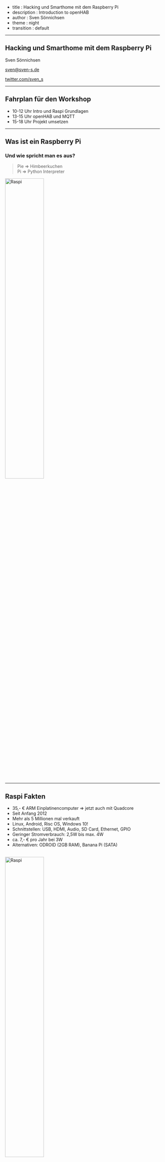 - title : Hacking und Smarthome mit dem Raspberry Pi
- description : Introduction to openHAB
- author : Sven Sönnichsen
- theme : night
- transition : default

***

## Hacking und Smarthome mit dem Raspberry Pi

Sven Sönnichsen

[sven@sven-s.de](mailto:sven@sven-s.de)

[twitter.com/sven_s](http://twitter.com/sven_s)

***

## Fahrplan für den Workshop

- 10-12 Uhr Intro und Raspi Grundlagen
- 13-15 Uhr openHAB und MQTT 
- 15-18 Uhr Projekt umsetzen   

***

## Was ist ein Raspberry Pi

### Und wie spricht man es aus?

> Pie => Himbeerkuchen <br/>
> Pi => Python Interpreter

<img style="border: none; width: 50%" src="./images/Raspi.png" alt="Raspi" /> 

---

## Raspi Fakten 

- 35,- € ARM Einplatinencomputer => jetzt auch mit Quadcore 
- Seit Anfang 2012
- Mehr als 5 Millionen mal verkauft 
- Linux, Android, Risc OS, Windows 10!
- Schnittstellen: USB, HDMI, Audio, SD Card, Ethernet, GPIO
- Geringer Stromverbrauch: 2,5W bis max. 4W
- ca. 7,- € pro Jahr bei 3W
- Alternativen: ODROID (2GB RAM), Banana Pi (SATA)

<br/>

<img style="border: none; width: 50%" src="images/RaspberryPi.jpg" alt="Raspi" /> 

---

## Projekte mit Raspi
- Mediacenter mit Kodi aka. XBMC, OpenELEC
- Musicplayer, Spotify, Airplay, Webradio
- Surfstation, Rechner für Kinder
- Asterisk Server (SIP, FreePBX), Mumble
- Webserver, Mailserver, NAS, Printserver 
- Hosting im Datacenter 36,- € pro Jahr
- Fotoautomat
- Elektronikprojekte
- Smarthome

---

## Was ist Hacken?

> ** Wau Holland**: Ein Hacker ist jemand, der versucht einen Weg zu finden, wie man mit einer Kaffeemaschine Toast zubereiten kann

- Alltagssprachlich: Eindringlinge in Computersysteme
- Experimentieren, die Grenzen des Machbaren zu erkunden
- Einfallsreiche Experimentierfreudigkeit
- Mit besonderem Sinn für Kreativität und Originalität => Hack Value
- Ergebnis => Hack
- Maker, Hackerspaces

---

## Was ist ein Smarthome?
#### Intelligentes Wohnen, eHome, Smart Living
- Vernetzung von Haustechnik und Haushaltsgeräten 
- Smart Metering
- Vernetzte Unterhaltungselektronik
- Sicherheit

---

## Hersteller, Produkte, Protokolle
- Homematic, RWE Smarthome, eQ-3 MAX, FS 20
- Philips Hue (ZigBee)
- ZWave, EnOcean, KNX, Digitalstrom, etc.
- Intertechno (Funk 433 Mhz), IP, Bluetooth
- Alles inkompatibel, eingeschränkter Funktionsumfang
- Vorgegebene Server, teils mit API
- Irgendwie nicht Hacker kompatibel!

***

## Smarthome
### Was will ich eigentlich erreichen?

---

Es klinget!

![Klingel](./images/IMG_0439.jpg)

---

Leider nur an der Ritto Türstation direkt neben der Tür!

![Türstation](./images/IMG_0440.jpg)

---

Kinder lassen die Tür offen stehen

![Kinder](./images/IMG_0445.jpg)

---

Rollladensteuerung, die autark ist

<img style="border: none" src="images/IMG_0468.jpg" alt="Kinder" /> 

---

## Regelbasierende Steuerung vom Phone und Web

- Sonnenstand, Temperatur, Präsenz berücksichtigen
- Neue Geräte sollen *leicht* einbindbar sein
- Diverse *Standards* müssen unterstützt werden
- Daten und Messwerte sollen offen zugänglich und auswertbar sein
- Regeln müssen *Kreativität* ermöglichen 

*** 

## Smarthome
### Aktueller Stand

---

Klingel mit Push Notification

![Küche](./images/IMG_0458.jpg)

---

Es bimmelt nun auch in der Küche!

![Küche](./images/IMG_0441.jpg)
 
---

Türstation mit Z-Wave Sensor

![Ritto](./images/IMG_0437.jpg)

---

Türsensor mit Z-Wave Sensor

![Türkontaktsensor](./images/IMG_0446.jpg)

---

Bewegungsmelder mit Z-Wave Sensor

![Bewegungsmelder](./images/MotionSensor.jpeg)

---

Z-Wave Controller für Raspberry

![Razberry](./images/RAZBERRY-01-420x280.jpg)

---

RFX Transceiver für Rolläden

![RFX](./images/RFXtrx433E_1000.jpg)

---

Sensoren für Temperatur und Raumfeuchte 

![Temperatursensoren](./images/IMG_0466.jpg)

---

Diverse Steckdosenschalter und Handsender

![Intertechno](./images/Intertechno.jpeg)

--- 

Squeezebox

![Squeezebox](./images/Squeezebox.jpeg)

---

Philips Hue

![Hue](./images/Hue.jpg)

---

## Rollladensteuerung

- Bei Sonnenuntergang schließen, wenn keiner zuhause
- Wenn keiner zuhause und es unter 5 Grad, dann schließen
- Abends erst schließen, wenn wir ins Bett gehen
- Morgens öffnen, wenn es Zeit ist

--- 

## Wakeup Script

- Rollladen öffnen (unterschiedlich je nach Raum und Fenster)
- Licht einschalten bzw. dimmen
- Radio einschalten
- Licht wieder ausschalten
- Radio auschalten

***

## Raspi basics

- Installation: copy image to SD card
  - Win32DiskImager, dd 
- Configure: sudo raspi-config
- Updating kernel: sudo rpi-update

--- 

## GPIO 

- General Purpose Input/Output pins
- LED, Sensors, Display, etc. 
- For B+ Model
- 40 Pins, 2 +5V, 2 +3.3V, 1 + 4 Ground
- 26 programmable
  - 5 SPI (serial bus system), I2C
  - 2 with Pull Up 1.8 kOhm
  - 2 UART (serial ports)
- Warning! You can destroy your Raspi easily!

***

# Linux Basics

---

### Linux Commands

- ls, cd, pwd, mkdir, rmdir, rm, cp, mv, touch, cat
- head, tail, chmod, chown
- ssh, scp, sudo, dd, df, unzip, tar
- pipes, tree, &, wget, curl,
- man, grep, awk, find, whereis
- ping, nmap, hostname, ifconfig 

---

### Good to know

- Execute shell script ./script.sh
- Scipts must have execution flag: chmod u+x script.sh

---

### Editing files
- nano
  - easy to use editor with keyboard shortcuts
- vi
  - standard editor on every linux/unix
  - works with modes: normal, insert, visual, select
  - vim must be installed: sudo apt-get install vim
- emacs
  -  sudo apt-get install emacs

---

## ssh

- secure shell => verschlüsselte Netzwerkverbindung 
- Username und Passwort
- Public und private Key
- Putty => Windows
- mosh
  - Verbindung bleibt offen
  - Zeigt sofort an, welche Tasten getippt wurden

---

### Managing users

- Default user: **pi** with password **raspberry**
- passwd
- sudo passwd bob
- sudo adduser bob
- Home folder: /home/user
- skel /etc/skel
- sudoers
  - pi is a sudoer
  - add another user: sudo visudo
- sudo userdel -r bob
  
---

## APT
### Advanced Packaging Tool

- Must be sudoer or root
- Software sources /etc/apt/sources.list
- Update sources list: sudo apt-get update
- install: sudo apt-get install tree
- uninstall: sudo apt-get remove tree
- purge: sudo apt-get purge tree
- upgrade after update: sudo apt-get upgrade
- distribution upgrade: sudo apt-get dist-upgrade
- search for a package: apt-cache search
- dpkg => intstall only packages; not so clever as apt-get
- Pi Store, pip, ruby gems

***

# openHAB

- open Home Automation BUS
- Java, OSGi Bundles
- Runtime, Addons, Designer 
- Asynchronous event bus
- stateful repository, which can be quiried
- Sitemap, Item UI Providers

---

# Why openHAB

- Unterschiedlichste Hardware miteinander verbinden
- Zukunftssicher und offen (open source)
- Beliebige Controller Hardware (jede Java Plattform)
- Das Wichtige sind die Regeln!
- No Cloud
- Keine Kosten
- Grosse, aktive Community


---
## Architecture

![Openhab](./images/openhab_architecture.png)

---

## The Event Bus

There are mainly two types of events:

1. Commands which trigger an action or a state change of some item/device.
2. Status updates which inform about a status change of some item/device (often as a response to a command)

3. All protocol bindings (which provide the link to the real hardware devices) should communicate via the Event Bus.

---

## Item Repository 

![Openhab](./images/openhab_events.png)

---

### Bindings! This really rocks!
<small>
AlarmDecoder,
Anel,</small>
Asterisk,
Astro,<small>
BenQ Projector,
Bluetooth,
Bticino,
Comfo Air,
Config Admin,
CUL,
CUPS,
DAIKIN,
Davis,
digitalSTROM,
DMX512,
DSC Alarm,
DSMR,
Ecobee,
EDS OWSever,
eKey,
Energenie,
EnOcean,
Epson Projector,
Exec,
Freebox,
Freeswitch,
Fritz AHA,
Fritz!Box,
FS20,
Global Cache IR,</small>
GPIO,<small>
HAI/Leviton OmniLink,
HDAnywhere,
Heatmiser,
Homematic / Homegear,</small>
HTTP,<small>
IEC 62056-21,
IHC / ELKO,
ImperiHome,
Insteon Hub,
Insteon PLM,
IRtrans,
jointSPACE-Binding
KNX,
Koubachi,
Leviton/HAI Omnilink,
Lg TV,
MAX!Cube-Binding
MAX! CUL,
MiLight,
MiOS,
Modbus TCP,
MPD,</small>
MQTT,
MQTTitude,<small>
Neohub,
Nest,
Netatmo,</small>
Network Health,<small>
Network UPS Tools,
Nibe Heatpump,
Nikobus,
Novelan/Luxtronic Heatpump,</small>
NTP,<small>
One-Wire,
Onkyo AV Receiver,
Open Energy Monitor,
OpenPaths presence detection,
OpenSprinkler,
OSGi Configuration Admin,</small>
Philips Hue,<small>
Piface,
pilight,
Pioneer-AVR-Binding
Plugwise,
PLCBus,
Pulseaudio,</small>
RFXCOM,<small>
Samsung AC,
Samsung TV,
Serial,
Satel Alarm,
Snmp,
Somfy URTSI II,
Sonos,</small>
Squeezebox,<small>
Swegon ventilation,
System Info,
TCP/UDP,
Tellstick,
TinkerForge,
Tivo,
VDR,
Velleman-K8055-Binding
Wake-on-LAN,
Waterkotte EcoTouch Heatpump,</small>
Weather,<small>
Wemo,
Withings,
XBMC,
xPL,
Yamahareceiver,
Zibase,
</small>
Z-Wave,

---

## Installation

- Runtime in ein Verzeichnis entpacken
- Die benötigten Addons ins Addons Verzeichnis kopieren
- openhab.cfg erstellen mit den notwendigen Einträgeen aus openhab_default.cfg
- Optional: Demo Package kopieren
- starten
- http://localhost:8080/openhab.app?sitemap=demo
- openHAB Designer 

---

## Configuration

- openhab.cfg
- sitemaps
- items
- rules
- scripts
- transform
- persistence

---

## Logdateien anpassen

- Edit logback.xml (logback_debug.xml)
- Add new Appender e.g. for binding
- Add new Logger with desired Level and namespace
- Use tail

---

## Habmin2

- Side project to openHAB
- Display charts
- Edit rules
  - graphical
  - textual
- Z-Wave Extras  
- Display sitemaps

---

## Z-Wave

- Low Power, reliable, low latency
- 868 kHz, small data packages, up to 100kbit/s
- Mesh network with 232 Nodes
  - Controller
  - Slave devices
  - Retransmit messages, max. 4 hops
  - around 30 m range   
- 250 manufacturers 

--- 

## 433.92 Mhz

- ISM Band (Industrial, Scientific and Medical)
- Sensoren, Steckdosen, Schalter
- div. Hersteller

***

# Push it baby!

## How to send push notification

---

## Pushover
- iOS, Android, Desktop (Chrome, Firefox, Safari)
- Pullover (Windows, Mac, Linux)
- Preis: 4,99 $/€ einmalig, 7500 notification per month per application
- API für so ziemlich alle Sprachen 

---

## Prowl
- Ähnlich wie Pushover, nur für iOS
 
***

## MQTT

- Message Queue Telemetry Transport
- Machine To Machine, IOT connectivity protocol
- Lightweight publish/subscribe protocol, Broker
- Mosquitto, Mosca, Rabbit MQ (mit Pligin)
- Public hosted test server

---
## MQTT Ziele

- Die Implementierung muss einfach sein, um auch Geräte mit eingeschränkten Ressourcen damit zu vernetzen.
- Es muss unterschiedliche Servicequalitäten bei der Datenübertragung geben, damit die Übertragung auch in instabilen Netzen gewährleistet wird.
- Die Übertragung muss einfach und effizient die zur Verfügung stehende Bandbreite nutzen.
- Da bei Wiederaufnahme abgebrochener Verbindungen oft Metainformationen erneut gesendet werden, wäre es von Vorteil, diese serverseitig zu speichern (Session-awareness).
- Das Protokoll sollte unterschiedliche Datentypen übertragen können und nicht auf eine bestimmte Struktur festgelegt sein (datenagnostisch).

http://www.heise.de/developer/artikel/MQTT-Protokoll-fuer-das-Internet-der-Dinge-2168152.html

---
## MQTT Publish Subscribe
![PublishSubscripe](./images/MQTT_publish_subscribe.jpg)

---

## MQTT Topics und Wildcards

- Zuhause/Wohnzimmer/Temperatur
- Zuhause/Wohnzimmer/Luftfeuchtigkeit
- Zuhause/Schlafzimmer/Temperatur
- Zuhause/Schlafzimmer/Luftfeuchtigkeit
- Zuhause/+/Temperatur
- Zuhause/Wohnzimmer/#
- #
- + => nur eine Hierarchiestufe
- # => mehrere Hierarchiestufe aber am Ende

---

## MQTT Quality control
 
 - MQTT basiert auf TCP
 - Servicelevel 0, 1, 2
 - 0 => keine Garantie
 - 1 => min. 1 mal
 - 2 => genau 1 mal

---

### MQTT Last Will, Retained Message

- Last will with topic and message
- Wenn Broker einen Verbindungsabbruch bemerkt, wird Last will gesendet
- Retained Message
- Senden des letzten Wertes and neu verbundene Clients

--- 

#### MQTT Connect

	[lang=js]
	MqttClient client = new MqttClient("tcp://broker.mqttdashboard.com", 
	"MyfirstMQTTClient", new MemoryPersistence());

	client.connect();
	
---

#### MQTT Last will

	[lang=js]
	MqttClient client = new MqttClient("tcp://broker.mqttdashboard.com", 
 	"MyfirstMQTTClient", new MemoryPersistence());
 	
	MqttConnectOptions mqttConnectOptions;

	mqttConnectOptions = new MqttConnectOptions();
	
	mqttConnectOptions.setWill(
 		"Zuhause/Wohnzimmer/Temperatur/Status",    // Topic
 		"offline".getBytes("UTF-8"), // Nachricht
 		1, // QoS
 		true); // Retained Message
 	
 	client.connect(mqttConnectOptions);
 		
	client.publish(
		"Zuhause/Wohnzimmer/Temperatur", // Topic
		"23.4".getBytes("UTF-8"), // Nachricht
		1, // QoS
		true); // Retained Message  
		
---

### Start with your own Broker and JS Client

http://www.hivemq.com/hivemq-mqtt-websockets-support-message-log-plugin-2-min/

http://jpmens.net/2014/07/03/the-mosquitto-mqtt-broker-gets-websockets-support/

https://github.com/jpmens/simple-mqtt-websocket-example

---

### Owntracks (MQTTitude)

- Track your location and send it to MQTT
- iOS, Android
- Backend

---

## Tools

- iOS
  - Simple Pi (CPU, Mem, Temp, Commands)
  - logsview (tail)
  - MQTT Inspector 
- Chrome
  - MQTTLens

***

# Projektideen

- Lichtsteuerung via MQTT 
 - Hue als Empfänger via openHAB
 - Steuerung über Javascript Webseite
 - Evtl. Neigungssensoren auslesen
- Stromzähler über GPIO auslesen
- Photo Booth Controller
  - http://www.instructables.com/id/Raspberry-Pi-photo-booth-controller/?lang=de&ALLSTEPS
- Send Tweets   






